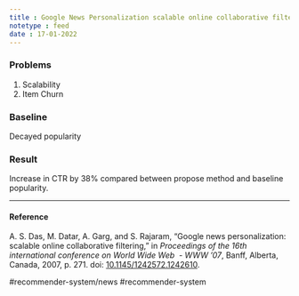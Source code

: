 ```yaml
---
title : Google News Personalization scalable online collaborative filtering
notetype : feed
date : 17-01-2022
---
```



### Problems
1. Scalability
2. Item Churn


### Baseline

Decayed popularity


### Result

Increase in CTR by 38% compared between propose method and baseline popularity.

---

#### Reference

A. S. Das, M. Datar, A. Garg, and S. Rajaram, “Google news personalization: scalable online collaborative filtering,” in _Proceedings of the 16th international conference on World Wide Web  - WWW ’07_, Banff, Alberta, Canada, 2007, p. 271. doi: [10.1145/1242572.1242610](https://doi.org/10.1145/1242572.1242610).


#recommender-system/news #recommender-system